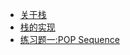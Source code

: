 * [关于栈](/content/5_Structure/Stack/AboutStack.md)
* [栈的实现](/content/5_Structure/Stack/Stack_Java.md)
* [练习题一:POP Sequence](/content/5_Structure/Stack/POPSequence.md)